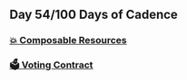 ## Day 54/100 Days of Cadence

### [💥 Composable Resources](https://developers.flow.com/cadence/tutorial/10-resources-compose)

### [🗳️ Voting Contract](https://developers.flow.com/cadence/tutorial/09-voting)
